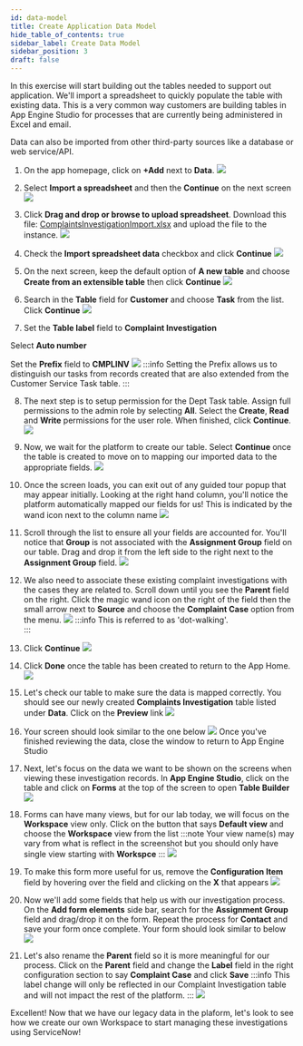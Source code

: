 ```yaml
---
id: data-model
title: Create Application Data Model
hide_table_of_contents: true
sidebar_label: Create Data Model
sidebar_position: 3
draft: false
---
```


In this exercise will start building out the tables needed to support out application. We'll import a spreadsheet to quickly populate the table with existing data. This is a very common way customers are building tables in App Engine Studio for processes that are currently being administered in Excel and email.

Data can also be imported from other third-party sources like a database or web service/API.

1. On the app homepage, click on **+Add** next to **Data**.
![](../images/2023-08-18-09-19-43.png)


2. Select **Import a spreadsheet** and then the **Continue** on the next screen
    ![](../images/2023-08-18-09-26-54.png)


3. Click **Drag and drop or browse to upload spreadsheet**. 
Download this file: [ComplaintsInvestigationImport.xlsx](https://github.com/CreatorWorkflowsNow/creatorworkflowsnow.github.io/raw/source/labs/complaint/downloads/ComplaintsInvestigationImport.xlsx) 
and upload the file to the instance.
![](../images/2023-08-18-09-23-58.png)


4. Check the **Import spreadsheet data** checkbox and click **Continue**
![](../images/2023-09-11-09-30-54.png)


5. On the next screen, keep the default option of **A new table** and choose **Create from an extensible table** then click **Continue**
![](../images/2023-09-11-09-47-16.png)


6. Search in the **Table** field for **Customer** and choose **Task** from the list. Click **Continue**
![](../images/2023-09-11-10-00-11.png)


7. Set the **Table label** field to **Complaint Investigation**
 
 Select **Auto number**
 
 Set the **Prefix** field to **CMPLINV**
![](../images/2023-09-11-10-01-48.png)
:::info
Setting the Prefix allows us to distinguish our tasks from records created that are also extended from the Customer Service Task table.
:::


8. The next step is to setup permission for the Dept Task table. Assign full permissions to the admin role by selecting **All**. Select the **Create**, **Read** and **Write** permissions for the user role. When finished, click **Continue**.
![](../images/2023-09-11-10-03-57.png)


9. Now, we wait for the platform to create our table. Select **Continue** once the table is created to move on to mapping our imported data to the appropriate fields.
    ![](../images/2023-09-11-10-05-52.png)


10. Once the screen loads, you can exit out of any guided tour popup that may appear initially. Looking at the right hand column, you'll notice the platform automatically mapped our fields for us! This is indicated by the wand icon next to the column name
![](../images/2023-09-11-11-58-37.png)


11. Scroll through the list to ensure all your fields are accounted for. You'll notice that **Group** is not associated with the **Assignment Group** field on our table. Drag and drop it from the left side to the right next to the **Assignment Group** field. 
![](../images/2023-09-11-12-02-09.png)


12. We also need to associate these existing complaint investigations with the cases they are related to. Scroll down until you see the **Parent** field on the right. Click the magic wand icon on the right of the field then the small arrow next to **Source** and choose the **Complaint Case** option from the menu.
![](../images/2023-09-11-12-43-01.png)
:::info
This is referred to as 'dot-walking'.    
:::


13. Click **Continue**
![](../images/2023-09-11-12-34-05.png)


14. Click **Done** once the table has been created to return to the App Home.
![](../images/2023-09-11-12-47-55.png)


15. Let's check our table to make sure the data is mapped correctly. You should see our newly created **Complaints Investigation** table listed under **Data**. Click on the **Preview** link
![](../images/2023-09-11-12-50-28.png)


16. Your screen should look similar to the one below
![](../images/2023-09-11-12-51-44.png)
Once you've finished reviewing the data, close the window to return to App Engine Studio


17. Next, let's focus on the data we want to be shown on the screens when viewing these investigation records. In **App Engine Studio**, click on the table and click on **Forms** at the top of the screen to open **Table Builder**
![](../images/2023-09-27-14-30-29.png)


18. Forms can have many views, but for our lab today, we will focus on the **Workspace** view only. Click on the button that says **Default view** and choose the **Workspace** view from the list
:::note
Your view name(s) may vary from what is reflect in the screenshot but you should only have single view starting with **Workspce**
:::
![](../images/2023-09-27-14-41-17.png)


19. To make this form more useful for us, remove the **Configuration Item** field by hovering over the field and clicking on the **X** that appears
![](../images/2023-09-27-14-32-49.png)


20. Now we'll add some fields that help us with our investigation process. On the **Add form elements** side bar, search for the **Assignment Group** field and drag/drop it on the form. Repeat the process for **Contact** and save your form once complete. Your form should look similar to below
![](../images/2023-09-27-14-36-08.png)


21. Let's also rename the **Parent** field so it is more meaningful for our process. Click on the **Parent** field and change the **Label** field in the right configuration section to say **Complaint Case** and click **Save**
:::info
This label change will only be reflected in our Complaint Investigation table and will not impact the rest of the platform.
:::
![](../images/2023-09-27-14-44-01.png)


Excellent! Now that we have our legacy data in the plaform, let's look to see how we create our own Workspace to start managing these investigations using ServiceNow!